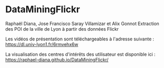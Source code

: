 # DataMiningFlickr
Raphaël Diana, Jose Francisco Saray Villamizar et Alix Gonnot
Extraction des POI de la ville de Lyon à partir des données Flickr

Les vidéos de présentation sont téléchargeables à l'adresse suivante : https://dl.univ-lyon1.fr/6rmvehx6w

La visualisation des centres d'intérêts des utilisateur est disponible ici : https://raphael-diana.github.io/DataMiningFlickr/
